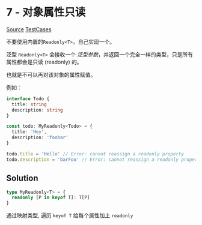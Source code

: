 # 7 - 对象属性只读

[Source](https://github.com/lybenson/ts-checker/blob/master/src/7-easy-readonly/template.ts) [TestCases]((https://github.com/lybenson/ts-checker/blob/master/src/7-easy-readonly/test-cases.ts))

不要使用内置的`Readonly<T>`，自己实现一个。

泛型 `Readonly<T>` 会接收一个 _泛型参数_，并返回一个完全一样的类型，只是所有属性都会是只读 (readonly) 的。

也就是不可以再对该对象的属性赋值。

例如：

```ts
interface Todo {
  title: string
  description: string
}

const todo: MyReadonly<Todo> = {
  title: 'Hey',
  description: 'foobar'
}

todo.title = 'Hello' // Error: cannot reassign a readonly property
todo.description = 'barFoo' // Error: cannot reassign a readonly property
```

## Solution

```ts
type MyReadonly<T> = {
  readonly [P in keyof T]: T[P]
}
```

通过映射类型, 遍历 `keyof T` 给每个属性加上 `readonly`

